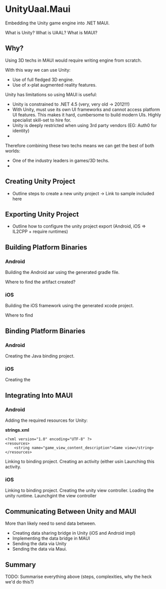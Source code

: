 # UnityUaal.Maui
Embedding the Unity game engine into .NET MAUI.

What is Unity? What is UAAL? What is MAUI?

## Why?

Using 3D techs in MAUI would require writing engine from scratch.

With this way we can use Unity:

 * Use of full fledged 3D engine.
 * Use of x-plat augmented reality features.

Unity has limitations so using MAUI is useful:

 * Unity is constrained to .NET 4.5 (very, very old -> 2012!!!)
 * With Unity, must use its own UI frameworks and cannot access platform UI features. This makes it hard, cumbersome to build modern UIs. Highly specialist skill-set to hire for.
 * Unity is deeply restricted when using 3rd party vendors (EG: Auth0 for identity)
 * 

Therefore combining these two techs means we can get the best of both worlds:

 * One of the industry leaders in games/3D techs.
 * 

## Creating Unity Project

 * Outline steps to create a new unity project -> Link to sample included here

## Exporting Unity Project

 * Outline how to configure the unity project export (Android, iOS => IL2CPP + require runtimes)

## Building Platform Binaries

### Android

Building the Android aar using the generated gradle file.

Where to find the artifact created?

### iOS

Building the iOS framework using the generated xcode project.

Where to find

## Binding Platform Binaries

### Android

Creating the Java binding project.

### iOS

Creating the 

## Integrating Into MAUI

### Android

 Adding the required resources for Unity:
 
**strings.xml**
```
<?xml version="1.0" encoding="UTF-8" ?>
<resources>
    <string name="game_view_content_description">Game view</string>
</resources>

```
 
 Linking to binding project.
 Creating an activity (either usin
 Launching this activity.

### iOS

 Linking to binding project.
 Creating the unity view controller.
 Loading the unity runtime.
 Launchgint the view controller

## Communicating Between Unity and MAUI

More than likely need to send data between.

 * Creating data sharing bridge in Unity (iOS and Android impl)
 * Implementing the data bridge in MAUI
 * Sending the data via Unity
 * Sending the data via Maui.

## Summary

TODO: Summarise everything above (steps, complexities, why the heck we'd do this?)
